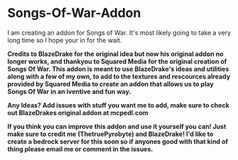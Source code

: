 # Songs-Of-War-Addon
I am creating an addon for Songs of War. It's most likely going to take a very long time so I hope your in for the wait.

<b>
Credits to BlazeDrake for the original idea but now his original addon no longer works, and thankyou to Squared Media for the original creation of Songs Of War. This addon is meant to use BlazeDrake's ideas and utilities along with a few of my own, to add to the textures and rescources already provided by Squared Media to create an addon that allows us to play Songs Of War in an iventive and fun way. 

  Any Ideas? Add issues with stuff you want me to add, make sure to check out BlazeDrakes original addon at mcpedl.com 

  If you think you can improve this addon and use it yourself you can! Just make sure to credit me (ThetruePyrobyte) and BlazeDrake! I'd like to create a bedrock server for this soon so if anyones good with that kind of thing please email me or comment in the issues.
</b>
